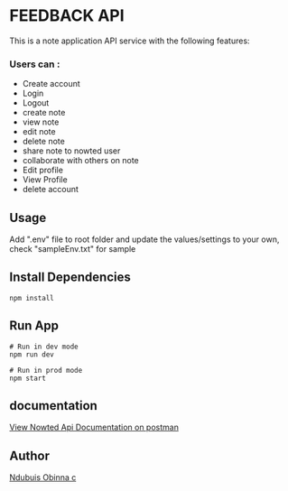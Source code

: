 # FEEDBACK API

This is a note application API service with the following features:

### Users can :

- Create account
- Login
- Logout
- create note
- view note
- edit note
- delete note
- share note to nowted user
- collaborate with others on note
- Edit profile
- View Profile
- delete account

## Usage

Add ".env" file to root folder and update the values/settings to your own, check "sampleEnv.txt" for sample

## Install Dependencies

```
npm install
```

## Run App

```
# Run in dev mode
npm run dev

# Run in prod mode
npm start
```

## documentation

[View Nowted Api Documentation on postman](https://documenter.getpostman.com/view/28561006/2s946ffYp6)

## Author

[Ndubuis Obinna c](https://github.com/mad-max-fury)
